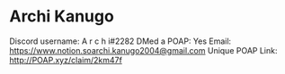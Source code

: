 # Archi Kanugo

Discord username: A r c h i#2282
DMed a POAP: Yes
Email: https://www.notion.soarchi.kanugo2004@gmail.com
Unique POAP Link: http://POAP.xyz/claim/2km47f